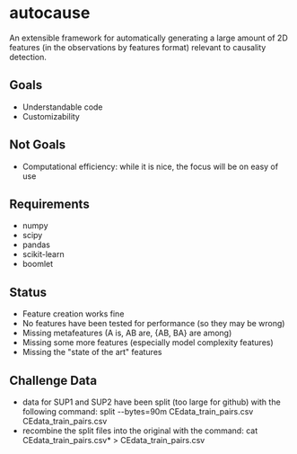 autocause
=========

An extensible framework for automatically generating a large amount of 2D features (in the observations by features format) relevant to causality detection.

Goals
----
+ Understandable code
+ Customizability

Not Goals
-----
+ Computational efficiency: while it is nice, the focus will be on easy of use

Requirements
--------
+ numpy
+ scipy
+ pandas
+ scikit-learn
+ boomlet

Status
-----
+ Feature creation works fine
+ No features have been tested for performance (so they may be wrong)
+ Missing metafeatures (A is, AB are, {AB, BA} are among)
+ Missing some more features (especially model complexity features)
+ Missing the "state of the art" features

Challenge Data
-----------
+ data for SUP1 and SUP2 have been split (too large for github) with the following command:
    split --bytes=90m CEdata_train_pairs.csv CEdata_train_pairs.csv
+ recombine the split files into the original with the command:
    cat CEdata_train_pairs.csv* > CEdata_train_pairs.csv
